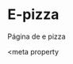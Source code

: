 # E-pizza
Página de e pizza
<head>
  <meta charset="UTF-8">
  <meta name="viewport" content="width=device-width, initial-scale=1.0">
  
  <!-- Título que aparece en la pestaña -->
  <title>E'Pizza – Restaurante Italiano en Michoacán</title>
  
  <!-- Descripción corta para buscadores -->
  <meta name="description"
        content="E'Pizza: auténtica pizza italiana en Périban de Ramos y Los Reyes de Salgado, Mich. Menú completo, pastas, ensaladas y reservaciones.">
  
  <!-- Palabras clave (opcionales) -->
  <meta name="keywords" content="pizza italiana, E'Pizza, Michoacán, pastas, reservaciones">
  
  <!-- Autor de la página -->
  <meta name="author" content="E'Pizza">
  
  <!-- Open Graph (para cuando compartas en Facebook, WhatsApp, etc.) -->
  <meta property

